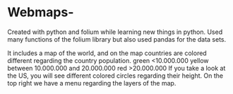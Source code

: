 # Webmaps-
Created with python and folium while learning new things in python.
Used many functions of the folium library but also used pandas for the data sets. 

It includes a map of the world, and on the map countries are colored different regarding the country population. 
green <10.000.000 
yellow between 10.000.000 and 20.000.000
red >20.000.000
If you take a look at the US, you will see different colored circles regarding their height.
On the top right we have a menu regarding the layers of the map. 
